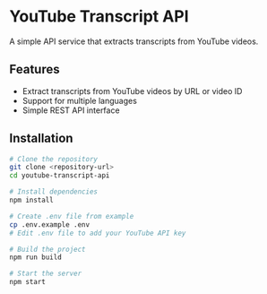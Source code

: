 # YouTube Transcript API

A simple API service that extracts transcripts from YouTube videos.

## Features

- Extract transcripts from YouTube videos by URL or video ID
- Support for multiple languages
- Simple REST API interface

## Installation

```bash
# Clone the repository
git clone <repository-url>
cd youtube-transcript-api

# Install dependencies
npm install

# Create .env file from example
cp .env.example .env
# Edit .env file to add your YouTube API key

# Build the project
npm run build

# Start the server
npm start